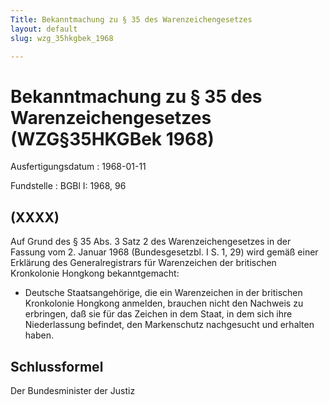 ```yaml
---
Title: Bekanntmachung zu § 35 des Warenzeichengesetzes
layout: default
slug: wzg_35hkgbek_1968

---
```


# Bekanntmachung zu § 35 des Warenzeichengesetzes (WZG§35HKGBek 1968)

Ausfertigungsdatum
:   1968-01-11

Fundstelle
:   BGBl I: 1968, 96



## (XXXX)

Auf Grund des § 35 Abs. 3 Satz 2 des Warenzeichengesetzes in der
Fassung vom 2. Januar 1968 (Bundesgesetzbl. I S. 1, 29) wird gemäß
einer Erklärung des Generalregistrars für Warenzeichen der britischen
Kronkolonie Hongkong bekanntgemacht:

*   Deutsche Staatsangehörige, die ein Warenzeichen in der britischen
    Kronkolonie Hongkong anmelden, brauchen nicht den Nachweis zu
    erbringen, daß sie für das Zeichen in dem Staat, in dem sich ihre
    Niederlassung befindet, den Markenschutz nachgesucht und erhalten
    haben.





## Schlussformel

Der Bundesminister der Justiz

